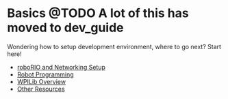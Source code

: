 # Basics @TODO A lot of this has moved to dev_guide
Wondering how to setup development environment, where to go next? Start here!

* [roboRIO and Networking Setup](./networking.md)
* [Robot Programming](./robot_code.md)
* [WPILib Overview](./wpilib_overview.md)
* [Other Resources](./resources.md)
